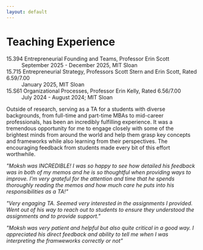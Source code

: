 ```yaml
---
layout: default
---
```


# Teaching Experience

<dl>
   <dt> 15.394 Entrepreneurial Founding and Teams, Professor Erin Scott </dt>
      <dd> September 2025 - December 2025, MIT Sloan </dd>
   <dt> 15.715 Entrepreneurial Strategy, Professors Scott Stern and Erin Scott, Rated 6.59/7.00 </dt>
      <dd> January 2025, MIT Sloan </dd>
   <dt> 15.S61 Organizational Processes, Professor Erin Kelly, Rated 6.56/7.00 </dt> 
      <dd> July 2024 - August 2024; MIT Sloan </dd>
</dl>

Outside of research, serving as a TA for a students with diverse backgrounds, from full-time and part-time MBAs to mid-career professionals, has been an incredibly fulfilling experience. It was a tremendous opportunity for me to engage closely with some of the brightest minds from around the world and help them grasp key concepts and frameworks while also learning from their perspectives. The encouraging feedback from students made every bit of this effort worthwhile. 

*"Moksh was INCREDIBLE! I was so happy to see how detailed his feedback was in both of my memos and he is so thoughtful when providing ways to improve. I'm very grateful for the attention and time that he spends thoroughly reading the memos and how much care he puts into his responsibilities as a TA!"*

*"Very engaging TA. Seemed very interested in the assignments I provided. Went out of his way to reach out to students to ensure they understood the assignments and to provide support."*

*"Moksh was very patient and helpful but also quite critical in a good way. I appreciated his direct feedback and ability to tell me when I was interpreting the framweworks correctly or not"*


